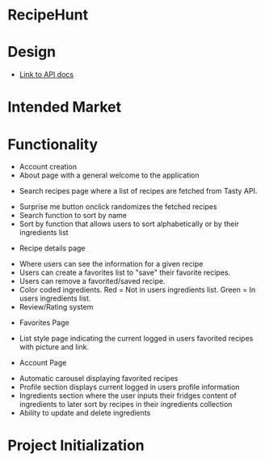 # RecipeHunt

# Design
- [Link to API docs](docs/api.md)

# Intended Market

# Functionality
- Account creation
- About page with a general welcome to the application
* Search recipes page where a list of recipes are fetched from Tasty API.
- Surprise me button onclick randomizes the fetched recipes
- Search function to sort by name
- Sort by function that allows users to sort alphabetically or by their ingredients list
* Recipe details page
- Where users can see the information for a given recipe
- Users can create a favorites list to "save" their favorite recipes.
- Users can remove a favorited/saved recipe.
- Color coded ingredients. Red = Not in users ingredients list. Green = In users ingredients list.
- Review/Rating system
* Favorites Page
- List style page indicating the current logged in users favorited recipes with picture and link.
* Account Page
- Automatic carousel displaying favorited recipes
- Profile section displays current logged in users profile information
- Ingredients section where the user inputs their fridges content of ingredients to later sort by recipes in their ingredients collection
- Ability to update and delete ingredients

# Project Initialization

